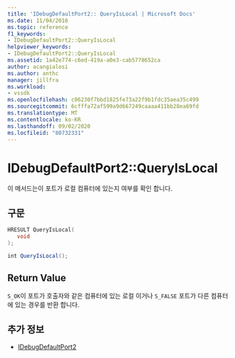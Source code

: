 ```yaml
---
title: 'IDebugDefaultPort2:: QueryIsLocal | Microsoft Docs'
ms.date: 11/04/2016
ms.topic: reference
f1_keywords:
- IDebugDefaultPort2::QueryIsLocal
helpviewer_keywords:
- IDebugDefaultPort2::QueryIsLocal
ms.assetid: 1a42e774-c6ed-419a-a0e3-cab5778652ca
author: acangialosi
ms.author: anthc
manager: jillfra
ms.workload:
- vssdk
ms.openlocfilehash: c06230f7bbd1825fe73a22f9b1fdc35aea35c499
ms.sourcegitcommit: 6cfffa72af599a9d667249caaaa411bb28ea69fd
ms.translationtype: MT
ms.contentlocale: ko-KR
ms.lasthandoff: 09/02/2020
ms.locfileid: "80732331"
---
```

# <a name="idebugdefaultport2queryislocal"></a>IDebugDefaultPort2::QueryIsLocal
이 메서드는이 포트가 로컬 컴퓨터에 있는지 여부를 확인 합니다.

## <a name="syntax"></a>구문

```cpp
HRESULT QueryIsLocal(
   void
);
```

```csharp
int QueryIsLocal();
```

## <a name="return-value"></a>Return Value
 `S_OK`이 포트가 호출자와 같은 컴퓨터에 있는 로컬 이거나 `S_FALSE` 포트가 다른 컴퓨터에 있는 경우를 반환 합니다.

## <a name="see-also"></a>추가 정보
- [IDebugDefaultPort2](../../../extensibility/debugger/reference/idebugdefaultport2.md)
